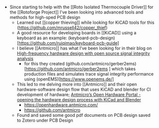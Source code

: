 - Since starting to help with the [[Roto Isolated Thermocouple Driver]] for the [[Rotoforge Project]] I've been looking into advanced tools and methods for high-sped PCB design
	- Learned out [[copper thieving]] while looking for KiCAD tools for this (https://github.com/mrussell42/copper_thief)
	- A good resource for developing boards in [[KiCAD]] using a keyboard as an example: (keyboard-pcb-design)[https://github.com/ruiqimao/keyboard-pcb-guide]
	- I believe [[Antmicro]] has what I've been looking for in their blog on [High-frequency hardware design with open source signal integrity analysis](https://antmicro.com/blog/2023/11/open-source-signal-integrity-analysis/)
		- for this they created (github.com/antmicro/gerber2ems)[https://github.com/antmicro/gerber2ems ] which takes production files and simulates trace signal integrity performance using (openEMS)[https://www.openems.de/]
	- This led to me delving more into [[Antmicro]] and their open hardware-software design flow that uses KiCAD and blender for CI development of hardware; [Antmicro’s Open Hardware Portal - opening the hardware design process with KiCad and Blender](https://antmicro.com/blog/2023/04/open-hardware-portal/)
		- https://openhardware.antmicro.com/
		- https://github.com/antmicro
	- Found and saved some good pdf documents on PCB design saved to Zotero under PCB Design